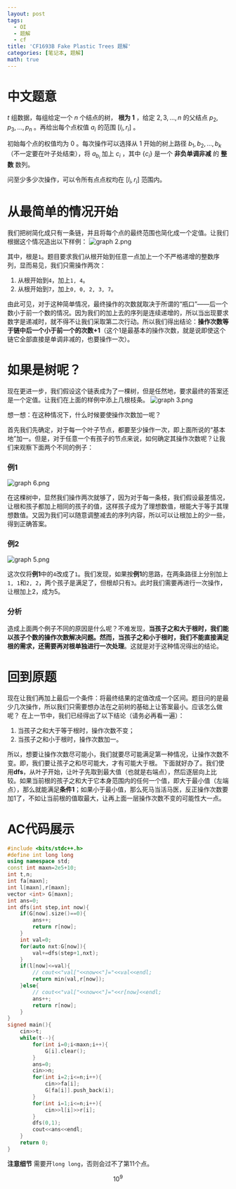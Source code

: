 ```yaml
---
layout: post
tags:
  - OI
  - 题解
  - cf
title: 'CF1693B Fake Plastic Trees 题解'
categories: [笔记本, 题解]
math: true
---
```

# 中文题意
$t$ 组数据，每组给定一个 $n$ 个结点的树， **根为 $1$** ，给定 $2,3,\ldots ,n$ 的父结点 $p_2,p_3,\ldots ,p_n$ 。再给出每个点权值 $a_i$ 的范围 $[l_i,r_i]$ 。

初始每个点的权值均为 $0$ 。每次操作可以选择从 $1$ 开始的树上路径 $b_1,b_2,\ldots,b_k$ （不一定要在叶子处结束），将 $a_{b_i}$ 加上 $c_i$ ，其中 $\{c_i\}$ 是一个 **非负单调非减** 的 **整数** 数列。

问至少多少次操作，可以令所有点点权均在 $[l_i,r_i]$ 范围内。

# 从最简单的情况开始
我们把树简化成只有一条链，并且将每个点的最终范围也简化成一个定值。让我们根据这个情况造出以下样例：
![graph _2_.png](https://s2.loli.net/2022/07/15/yihgNPXkefLsKrc.png)

其中，根是`1`。题目要求我们从根开始到任意一点加上一个不严格递增的整数序列，显而易见，我们只需操作两次：
1. 从根开始到`4`，加上`1, 4`。
2. 从根开始到`7`，加上`0, 0, 2, 3, 7`。

由此可见，对于这种简单情况，最终操作的次数就取决于所谓的“瓶口”——后一个数小于前一个数的情况。因为我们的加上去的序列是连续递增的，所以当出现要求数字是递减时，就不得不让我们采取第二次行动。所以我们得出结论：**操作次数等于链中后一个小于前一个的次数+1**（这个1是最基本的操作次数，就是说即使这个链它全部直接是单调非减的，也要操作一次）。
# 如果是树呢？
现在更进一步，我们假设这个链表成为了一棵树，但是任然地，要求最终的答案还是一个定值。让我们在上面的样例中添上几根枝条。
![graph _3_.png](https://s2.loli.net/2022/07/15/bHZBDlVXUkhnoA6.png)

想一想：在这种情况下，什么时候要使操作次数加一呢？

首先我们先确定，对于每一个叶子节点，都要至少操作一次，即上面所说的“基本地”加一。但是，对于任意一个有孩子的节点来说，如何确定其操作次数呢？让我们来观察下面两个不同的例子：
### 例1
![graph _6_.png](https://s2.loli.net/2022/07/15/nOiaFprfeAXW7yo.png)

在这棵树中，显然我们操作两次就够了，因为对于每一条枝，我们假设最差情况，让根和孩子都加上相同的孩子的值，这样孩子成为了理想数值，根能大于等于其理想数值。又因为我们可以随意调整减去的序列内容，所以可以让根加上的少一些，得到正确答案。
### 例2
![graph _5_.png](https://s2.loli.net/2022/07/15/hKWxIAPLG5bcwDZ.png)

这次仅将**例1**中的`4`改成了`1`。我们发现，如果按**例1**的思路，在两条路径上分别加上`1, 1`和`2, 2`，两个孩子是满足了，但根却只有`3`。此时我们需要再进行一次操作，让根加上2，成为5。
### 分析
造成上面两个例子不同的原因是什么呢？不难发现，**当孩子之和大于根时，我们能以孩子个数的操作次数解决问题。然而，当孩子之和小于根时，我们不能直接满足根的需求，还需要再对根单独进行一次处理**。这就是对于这种情况得出的结论。
# 回到原题
现在让我们再加上最后一个条件：将最终结果的定值改成一个区间。题目问的是最少几次操作，所以我们只需要想办法在之前树的基础上让答案最小。应该怎么做呢？
在上一节中，我们已经得出了以下结论（请务必再看一遍）：
1. 当孩子之和大于等于根时，操作次数不变；
2. 当孩子之和小于根时，操作次数加一。

所以，想要让操作次数尽可能小，我们就要尽可能满足第一种情况，让操作次数不变。即，我们要让孩子之和尽可能大，才有可能大于根。
下面就好办了。我们使用**dfs**，从叶子开始，让叶子先取到最大值（也就是右端点），然后逐层向上比较。如果当前根的孩子之和大于它本身范围内的任何一个值，即大于最小值（左端点），那么就能满足**条件1**；如果小于最小值，那么死马当活马医，反正操作次数要加1了，不如让当前根的值取最大，让再上面一层操作次数不变的可能性大一点。
# AC代码展示
```cpp
#include <bits/stdc++.h>
#define int long long
using namespace std;
const int maxn=2e5+10;
int t,n;
int fa[maxn];
int l[maxn],r[maxn];
vector <int> G[maxn];
int ans=0;
int dfs(int step,int now){
    if(G[now].size()==0){
        ans++;
        return r[now];
    }
    int val=0;
    for(auto nxt:G[now]){
        val+=dfs(step+1,nxt);
    }
    if(l[now]<=val){
        // cout<<"val["<<now<<"]="<<val<<endl;
        return min(val,r[now]);
    }else{
        // cout<<"val["<<now<<"]="<<r[now]<<endl;
        ans++;
        return r[now];
    }
}
signed main(){
    cin>>t;
    while(t--){
        for(int i=0;i<maxn;i++){
            G[i].clear();
        }
        ans=0;
        cin>>n;
        for(int i=2;i<=n;i++){
            cin>>fa[i];
            G[fa[i]].push_back(i);
        }
        for(int i=1;i<=n;i++){
            cin>>l[i]>>r[i];
        }
        dfs(0,1);
        cout<<ans<<endl;
    }
    return 0;
}
```
**注意细节** 需要开`long long`，否则会过不了第11个点。

$$ 10^9 $$
